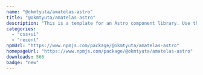 ```yaml
---
name: "@okmtyuta/amatelas-astro"
title: "@okmtyuta/amatelas-astro"
description: "This is a template for an Astro component library. Use this template for writing components to use in multiple projects or publish to NPM."
categories:
  - "css+ui"
  - "recent"
npmUrl: "https://www.npmjs.com/package/@okmtyuta/amatelas-astro"
homepageUrl: "https://www.npmjs.com/package/@okmtyuta/amatelas-astro"
downloads: 566
badge: "new"
---
```

